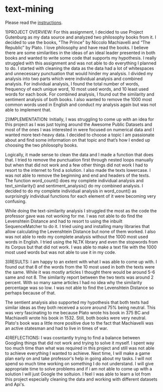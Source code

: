 # text-mining

Please read the [instructions](instructions.md).

1)PROJECT OVERVIEW:
For this assignment, I decided to use Project Gutenburg as my data source and analyzed two philosophy books from it. I decided to use the books, "The Prince" by Niccolo Machiavelli and “The Republic” by Plato. I love philosophy and have read the books. I believe there are some similarities in the ideas of an ideal leader presented in both books and wanted to write some code that supports my hypothesis. I really struggled with this assignment and was not able to do everything I planned to do. I started with cleaning the data as the data had a lot of whitespaces and unnecessary punctuation that would hinder my analysis. I divided my analysis into two parts which were individual analysis and combined analysis. For individual analysis, I found the total number of words, frequency of each unique word, 10 most used words, and 10 least used words for each book. For combined analysis, I found out the similarity and sentiment analysis of both books. I also wanted to remove the 1000 most common words used in English and conduct my analysis again but was not able to implement that. 

2)IMPLEMENTATION:
Initially, I was struggling to come up with an idea for this project as I was just toying around the Awesome Public Datasets and most of the ones I was interested in were focused on numerical data and I wanted more text-heavy data. I decided to choose a topic I am passionate about and find some information on that topic and that’s how I ended up choosing the two philosophy books. 

Logically, it made sense to clean the data and I made a function that does that. I tried to remove the punctuation first through nested loops manually but when that did not work and a few other things did not work I had to resort to the internet to find a solution. I also made the texts lowercase. I was not able to remove the beginning and end and headers of the texts. The function word_count() does my complete individual analysis and text_similarity() and sentiment_analysis() do my combined analysis. I decided to do my complete individual analysis in word_count() as surprisingly individual functions for each element of it were becoming very confusing. 

While doing the text-similarity analysis I struggled the most as the code the professor gave was not working for me. I was not able to do find the Levenshtein Distance and had to resort to using the inbuilt SequenceMatcher to do it. I tried using and installing many libraries that allow calculating the Levenshtein Distance but none of them worked. I also was not able to redo my complete analysis without the 1000 most used words in English. I tried using the NLTK library and even the stopwords from its Corpus but that did not work. I was able to make a text file with the 1000 most used words but was not able to use it in my code. 


3)RESULTS:
I am happy to an extent with what I was able to come up with. I found out that 8 of the words from the 10 most used in both the texts were the same. While it was mostly articles I thought there would be around 5-6 same and not 8. The similarity report between the two texts was around 2 percent. With so many same articles I had no idea why the similarity percentage was so low. I was not able to find the Levenshtein Distance so perhaps because of that. 

The sentient analysis also supported my hypothesis that both texts had similar ideas as they both received a score around 75% being neutral. This was very fascinating to me because Plato wrote his book in 375 BC and Machiavelli wrote his book in 1532. Still, both books were very neutral. Plato's book was a little more positive due to the fact that Machiavelli was an active statesman and had to live in times of war. 


4)REFLECTIONS:
I was cosntantly trying to find a balance between Googling things that did not work and trying to solve it myself. I spent way too much time than what was required in this project and still was not able to achieve everything I wanted to achieve. Next time, I will make a game plan early on and take professor's help in going about my tasks. I will not spend so much time working on something I do not understand. I will give appropriate time to solve problems and if i am not able to come up with a solution I will just Google the soltuion. I feel I was able to learn a lot from this project especially cleaning the data and working with different datasets and Api's. 